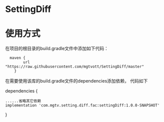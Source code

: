 # SettingDiff

# 使用方式

 在项目的根目录的build.gradle文件中添加如下代码：
 
      maven {
            url "https://raw.githubusercontent.com/mgtvott/SettingDiff/master"
        }
        
        
在需要使用该库的build.gradle文件的dependencies添加依赖， 代码如下

dependencies {

    ......省略其它依赖
    implementation 'com.mgtv.setting.diff.fac:settingDiff:1.0.0-SNAPSHOT'
   
}       
        

